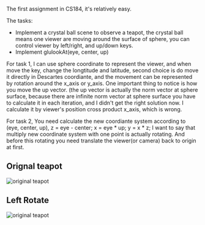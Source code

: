 The first assignment in CS184, it's relatively easy.

The tasks:
* Implement a crystal ball scene to observe a teapot, the crystal ball means one viewer are moving around the surface of sphere, you can control viewer by left/right, and up/down keys.
* Implement glulookAt(eye, center, up)

For task 1, I can use sphere coordinate to represent the viewer, and when move the key, change the longtitude and latitude, second choice is do move it directly in Descartes coordiante,
and the movement can be represented by rotation around the x_axis or y_axis. One important thing to notice is how you move
the up vector. (the up vector is actually the norm vector at sphere surface, because there are infinite norm vector at sphere surface
you have to calculate it in each iteration, and I didn't get the right solution now. I calculate it by viewer's position cross product x_axis, which is wrong.

For task 2, You need calculate the new coordiante system according to (eye, center, up),
   z = eye - center;
   x = eye * up;
   y = x * z;
I want to say that multiply new coordinate system with one point is actually rotating. And before this rotating you need translate the viewer(or camera) back to origin at first.

## Orignal teapot
![original teapot](https://raw.github.com/jianhe25/ComputerGraphics-Berkeley-CS184/master/hw1-windows/input.txt.000.png)

## Left Rotate
![original teapot](https://raw.github.com/jianhe25/ComputerGraphics-Berkeley-CS184/master/hw1-windows/input.txt.008.png)
